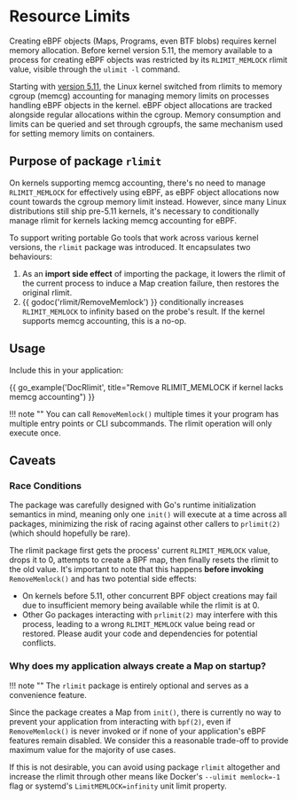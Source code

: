 # Resource Limits

Creating eBPF objects (Maps, Programs, even BTF blobs) requires kernel memory
allocation. Before kernel version 5.11, the memory available to a process for
creating eBPF objects was restricted by its `RLIMIT_MEMLOCK` rlimit value,
visible through the `ulimit -l` command.

Starting with [version
5.11](https://lore.kernel.org/bpf/20201201215900.3569844-1-guro@fb.com), the
Linux kernel switched from rlimits to memory cgroup (memcg) accounting for
managing memory limits on processes handling eBPF objects in the kernel. eBPF
object allocations are tracked alongside regular allocations within the cgroup.
Memory consumption and limits can be queried and set through cgroupfs, the same
mechanism used for setting memory limits on containers.

## Purpose of package `rlimit`

On kernels supporting memcg accounting, there's no need to manage
`RLIMIT_MEMLOCK` for effectively using eBPF, as eBPF object allocations now
count towards the cgroup memory limit instead. However, since many Linux
distributions still ship pre-5.11 kernels, it's necessary to conditionally
manage rlimit for kernels lacking memcg accounting for eBPF.

To support writing portable Go tools that work across various kernel versions,
the `rlimit` package was introduced. It encapsulates two behaviours:

1. As an **import side effect** of importing the package, it lowers the rlimit
   of the current process to induce a Map creation failure, then restores the
   original rlimit.
2. {{ godoc('rlimit/RemoveMemlock') }} conditionally increases `RLIMIT_MEMLOCK`
   to infinity based on the probe's result. If the kernel supports memcg
   accounting, this is a no-op.

## Usage

Include this in your application:

{{ go_example('DocRlimit', title="Remove RLIMIT_MEMLOCK if kernel lacks memcg accounting") }}

!!! note ""
    You can call `RemoveMemlock()` multiple times it your program has
    multiple entry points or CLI subcommands. The rlimit operation will only
    execute once.

## Caveats

### Race Conditions

The package was carefully designed with Go's runtime initialization semantics in
mind, meaning only one `init()` will execute at a time across all packages,
minimizing the risk of racing against other callers to `prlimit(2)` (which
should hopefully be rare).

The rlimit package first gets the process' current `RLIMIT_MEMLOCK` value, drops
it to 0, attempts to create a BPF map, then finally resets the rlimit to the old
value. It's important to note that this happens **before invoking**
`RemoveMemlock()` and has two potential side effects:

- On kernels before 5.11, other concurrent BPF object creations may fail due to
  insufficient memory being available while the rlimit is at 0.
- Other Go packages interacting with `prlimit(2)` may interfere with this
  process, leading to a wrong `RLIMIT_MEMLOCK` value being read or restored.
  Please audit your code and dependencies for potential conflicts.

### Why does my application always create a Map on startup?

!!! note ""
    The `rlimit` package is entirely optional and serves as a convenience
    feature.

Since the package creates a Map from `init()`, there is currently no way to
prevent your application from interacting with `bpf(2)`, even if
`RemoveMemlock()` is never invoked or if none of your application's eBPF
features remain disabled. We consider this a reasonable trade-off to provide
maximum value for the majority of use cases.

If this is not desirable, you can avoid using package `rlimit` altogether and
increase the rlimit through other means like Docker's `--ulimit memlock=-1` flag
or systemd's `LimitMEMLOCK=infinity` unit limit property.

